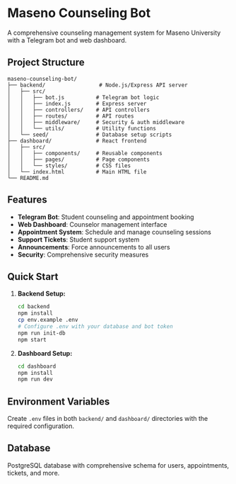 # Maseno Counseling Bot

A comprehensive counseling management system for Maseno University with a Telegram bot and web dashboard.

## Project Structure

```
maseno-counseling-bot/
├── backend/                 # Node.js/Express API server
│   ├── src/
│   │   ├── bot.js          # Telegram bot logic
│   │   ├── index.js        # Express server
│   │   ├── controllers/    # API controllers
│   │   ├── routes/         # API routes
│   │   ├── middleware/     # Security & auth middleware
│   │   └── utils/          # Utility functions
│   └── seed/               # Database setup scripts
├── dashboard/              # React frontend
│   ├── src/
│   │   ├── components/     # Reusable components
│   │   ├── pages/          # Page components
│   │   └── styles/         # CSS files
│   └── index.html          # Main HTML file
└── README.md
```

## Features

- **Telegram Bot**: Student counseling and appointment booking
- **Web Dashboard**: Counselor management interface
- **Appointment System**: Schedule and manage counseling sessions
- **Support Tickets**: Student support system
- **Announcements**: Force announcements to all users
- **Security**: Comprehensive security measures

## Quick Start

1. **Backend Setup:**
   ```bash
   cd backend
   npm install
   cp env.example .env
   # Configure .env with your database and bot token
   npm run init-db
   npm start
   ```

2. **Dashboard Setup:**
   ```bash
   cd dashboard
   npm install
   npm run dev
   ```

## Environment Variables

Create `.env` files in both `backend/` and `dashboard/` directories with the required configuration.

## Database

PostgreSQL database with comprehensive schema for users, appointments, tickets, and more.

